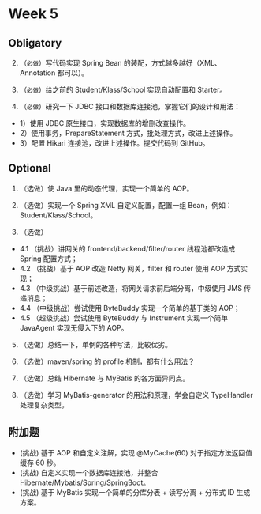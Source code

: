 # Week 5

## Obligatory

2. （`必做`）写代码实现 Spring Bean 的装配，方式越多越好（XML、Annotation 都可以）。

8. （`必做`）给之前的 Student/Klass/School 实现自动配置和 Starter。

10. （`必做`）研究一下 JDBC 接口和数据库连接池，掌握它们的设计和用法：
* 1）使用 JDBC 原生接口，实现数据库的增删改查操作。
* 2）使用事务，PrepareStatement 方式，批处理方式，改进上述操作。
* 3）配置 Hikari 连接池，改进上述操作。提交代码到 GitHub。


## Optional
1. （选做）使 Java 里的动态代理，实现一个简单的 AOP。

3. （选做）实现一个 Spring XML 自定义配置，配置一组 Bean，例如：Student/Klass/School。

4. （选做）
* 4.1 （挑战）讲网关的 frontend/backend/filter/router 线程池都改造成 Spring 配置方式；
* 4.2 （挑战）基于 AOP 改造 Netty 网关，filter 和 router 使用 AOP 方式实现；
* 4.3 （中级挑战）基于前述改造，将网关请求前后端分离，中级使用 JMS 传递消息；
* 4.4 （中级挑战）尝试使用 ByteBuddy 实现一个简单的基于类的 AOP；
* 4.5 （超级挑战）尝试使用 ByteBuddy 与 Instrument 实现一个简单 JavaAgent 实现无侵入下的 AOP。

5. （选做）总结一下，单例的各种写法，比较优劣。

6. （选做）maven/spring 的 profile 机制，都有什么用法？

7. （选做）总结 Hibernate 与 MyBatis 的各方面异同点。

9. （选做）学习 MyBatis-generator 的用法和原理，学会自定义 TypeHandler 处理复杂类型。


## 附加题 
* (挑战) 基于 AOP 和自定义注解，实现 @MyCache(60) 对于指定方法返回值缓存 60 秒。
* (挑战) 自定义实现一个数据库连接池，并整合 Hibernate/Mybatis/Spring/SpringBoot。
* (挑战) 基于 MyBatis 实现一个简单的分库分表 + 读写分离 + 分布式 ID 生成方案。

